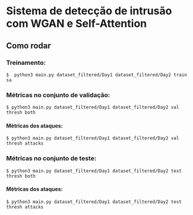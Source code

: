 # Sistema de detecção de intrusão com WGAN e Self-Attention

## Como rodar

### Treinamento:

```console
$  python3 main.py dataset_filtered/Day1 dataset_filtered/Day2 train sa
```

### Métricas no conjunto de validação:


```console
$ python3 main.py dataset_filtered/Day1 dataset_filtered/Day2 val thresh both
```

#### Métricas dos ataques:
```console
$ python3 main.py dataset_filtered/Day1 dataset_filtered/Day2 val thresh attacks
```

### Métricas no conjunto de teste:


```console
$ python3 main.py dataset_filtered/Day1 dataset_filtered/Day2 test thresh both
```

#### Métricas dos ataques:
```console
$ python3 main.py dataset_filtered/Day1 dataset_filtered/Day2 test thresh attacks
```

